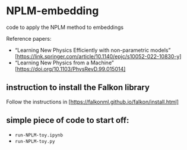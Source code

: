 # NPLM-embedding
code to apply the NPLM method to embeddings

Reference papers:
- “Learning New Physics Efficiently with non-parametric models” [https://link.springer.com/article/10.1140/epjc/s10052-022-10830-y]
- “Learning New Physics from a Machine” [https://doi.org/10.1103/PhysRevD.99.015014] 

## instruction to install the Falkon library
Follow the instructions in [https://falkonml.github.io/falkon/install.html]

## simple piece of code to start off:
- `run-NPLM-toy.ipynb`
- `run-NPLM-toy.py`
